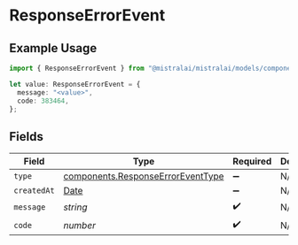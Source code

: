 # ResponseErrorEvent

## Example Usage

```typescript
import { ResponseErrorEvent } from "@mistralai/mistralai/models/components";

let value: ResponseErrorEvent = {
  message: "<value>",
  code: 383464,
};
```

## Fields

| Field                                                                                         | Type                                                                                          | Required                                                                                      | Description                                                                                   |
| --------------------------------------------------------------------------------------------- | --------------------------------------------------------------------------------------------- | --------------------------------------------------------------------------------------------- | --------------------------------------------------------------------------------------------- |
| `type`                                                                                        | [components.ResponseErrorEventType](../../models/components/responseerroreventtype.md)        | :heavy_minus_sign:                                                                            | N/A                                                                                           |
| `createdAt`                                                                                   | [Date](https://developer.mozilla.org/en-US/docs/Web/JavaScript/Reference/Global_Objects/Date) | :heavy_minus_sign:                                                                            | N/A                                                                                           |
| `message`                                                                                     | *string*                                                                                      | :heavy_check_mark:                                                                            | N/A                                                                                           |
| `code`                                                                                        | *number*                                                                                      | :heavy_check_mark:                                                                            | N/A                                                                                           |